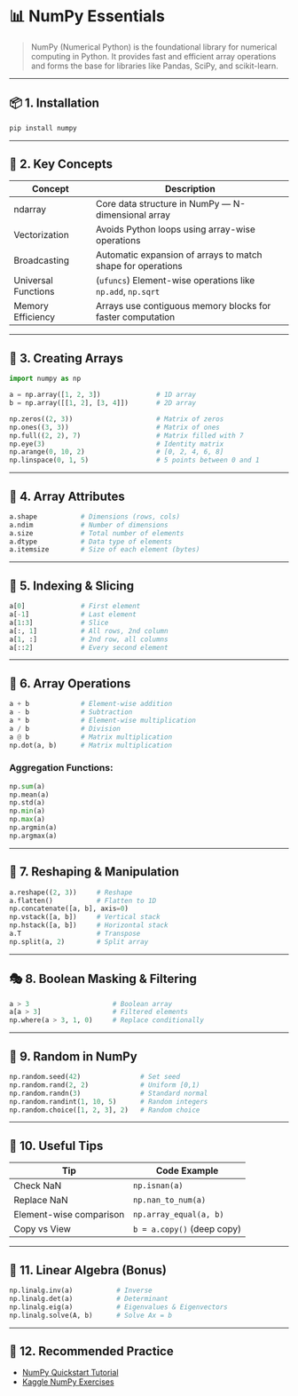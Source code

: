 
# 📊 NumPy Essentials

> NumPy (Numerical Python) is the foundational library for numerical computing in Python. It provides fast and efficient array operations and forms the base for libraries like Pandas, SciPy, and scikit-learn.

---

## 📦 1. Installation
```bash
pip install numpy
```

---

## 🧠 2. Key Concepts

| Concept             | Description                                                                 |
|---------------------|-----------------------------------------------------------------------------|
| ndarray             | Core data structure in NumPy — N-dimensional array                          |
| Vectorization       | Avoids Python loops using array-wise operations                            |
| Broadcasting        | Automatic expansion of arrays to match shape for operations                |
| Universal Functions | (`ufuncs`) Element-wise operations like `np.add`, `np.sqrt`                 |
| Memory Efficiency   | Arrays use contiguous memory blocks for faster computation                  |

---

## 🧱 3. Creating Arrays

```python
import numpy as np

a = np.array([1, 2, 3])              # 1D array
b = np.array([[1, 2], [3, 4]])       # 2D array

np.zeros((2, 3))                     # Matrix of zeros
np.ones((3, 3))                      # Matrix of ones
np.full((2, 2), 7)                   # Matrix filled with 7
np.eye(3)                            # Identity matrix
np.arange(0, 10, 2)                  # [0, 2, 4, 6, 8]
np.linspace(0, 1, 5)                 # 5 points between 0 and 1
```

---

## 🧪 4. Array Attributes

```python
a.shape           # Dimensions (rows, cols)
a.ndim            # Number of dimensions
a.size            # Total number of elements
a.dtype           # Data type of elements
a.itemsize        # Size of each element (bytes)
```

---

## 🧮 5. Indexing & Slicing

```python
a[0]              # First element
a[-1]             # Last element
a[1:3]            # Slice
a[:, 1]           # All rows, 2nd column
a[1, :]           # 2nd row, all columns
a[::2]            # Every second element
```

---

## 🔁 6. Array Operations

```python
a + b             # Element-wise addition
a - b             # Subtraction
a * b             # Element-wise multiplication
a / b             # Division
a @ b             # Matrix multiplication
np.dot(a, b)      # Matrix multiplication
```

### Aggregation Functions:
```python
np.sum(a)
np.mean(a)
np.std(a)
np.min(a)
np.max(a)
np.argmin(a)
np.argmax(a)
```

---

## 🔄 7. Reshaping & Manipulation

```python
a.reshape((2, 3))     # Reshape
a.flatten()           # Flatten to 1D
np.concatenate([a, b], axis=0)
np.vstack([a, b])     # Vertical stack
np.hstack([a, b])     # Horizontal stack
a.T                   # Transpose
np.split(a, 2)        # Split array
```

---

## 🎭 8. Boolean Masking & Filtering

```python
a > 3                     # Boolean array
a[a > 3]                  # Filtered elements
np.where(a > 3, 1, 0)     # Replace conditionally
```

---

## 🧮 9. Random in NumPy

```python
np.random.seed(42)               # Set seed
np.random.rand(2, 2)             # Uniform [0,1)
np.random.randn(3)               # Standard normal
np.random.randint(1, 10, 5)      # Random integers
np.random.choice([1, 2, 3], 2)   # Random choice
```

---

## 🧹 10. Useful Tips

| Tip                             | Code Example                          |
|----------------------------------|----------------------------------------|
| Check NaN                       | `np.isnan(a)`                         |
| Replace NaN                     | `np.nan_to_num(a)`                    |
| Element-wise comparison         | `np.array_equal(a, b)`                |
| Copy vs View                    | `b = a.copy()` (deep copy)            |

---

## 🧮 11. Linear Algebra (Bonus)

```python
np.linalg.inv(a)           # Inverse
np.linalg.det(a)           # Determinant
np.linalg.eig(a)           # Eigenvalues & Eigenvectors
np.linalg.solve(A, b)      # Solve Ax = b
```

---

## 📘 12. Recommended Practice

- [NumPy Quickstart Tutorial](https://numpy.org/doc/stable/user/quickstart.html)
- [Kaggle NumPy Exercises](https://www.kaggle.com/code/ashishpatel26/numpy-100-basic-exercises)
